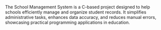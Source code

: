 The School Management System is a C-based project designed to help schools efficiently manage and organize student records. It simplifies administrative tasks, enhances data accuracy, and reduces manual errors, showcasing practical programming applications in education.
